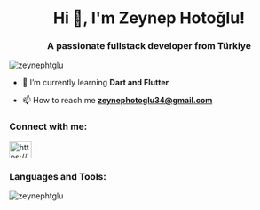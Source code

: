 <h1 align="center">Hi 👋, I'm Zeynep Hotoğlu!</h1>
<h3 align="center">A passionate fullstack developer from Türkiye</h3>

<p align="left"> <img src="https://komarev.com/ghpvc/?username=zeynephtglu&label=Profile%20views&color=0e75b6&style=flat" alt="zeynephtglu" /> </p>

- 🌱 I’m currently learning **Dart and Flutter**

- 📫 How to reach me **zeynephotoglu34@gmail.com**

<h3 align="left">Connect with me:</h3>
<p align="left">
<a href="https://linkedin.com/in/zeynephotoglu" target="blank"><img align="center" src="https://raw.githubusercontent.com/rahuldkjain/github-profile-readme-generator/master/src/images/icons/Social/linked-in-alt.svg" alt="https://www.linkedin.com/in/zeynephotoglu" height="30" width="40" /></a>
</p>

<h3 align="left">Languages and Tools:</h3>

<p><img align="left" src="https://github-readme-stats.vercel.app/api/top-langs?username=zeynephtglu&show_icons=true&locale=en&layout=compact" alt="zeynephtglu" /></p>


